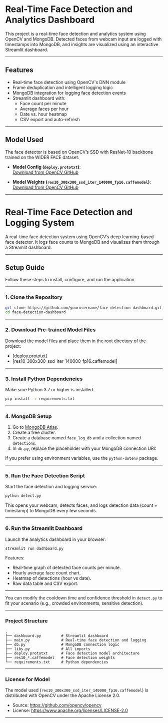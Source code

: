 # Real-Time Face Detection and Analytics Dashboard

This project is a real-time face detection and analytics system using OpenCV and MongoDB. Detected faces from webcam input are logged with timestamps into MongoDB, and insights are visualized using an interactive Streamlit dashboard.

---

## Features

- Real-time face detection using OpenCV's DNN module
- Frame deduplication and intelligent logging logic
- MongoDB integration for logging face detection events
- Streamlit dashboard with:
  - Face count per minute
  - Average faces per hour
  - Date vs. hour heatmap
  - CSV export and auto-refresh

---

## Model Used

The face detector is based on OpenCV’s SSD with ResNet-10 backbone trained on the WIDER FACE dataset.

- **Model Config (`deploy.prototxt`)**:  
  [Download from OpenCV GitHub](https://github.com/opencv/opencv/blob/master/samples/dnn/face_detector/deploy.prototxt)

- **Model Weights (`res10_300x300_ssd_iter_140000_fp16.caffemodel`)**:  
  [Download from OpenCV GitHub](https://github.com/opencv/opencv/blob/master/samples/dnn/face_detector/res10_300x300_ssd_iter_140000_fp16.caffemodel)

---
# Real-Time Face Detection and Logging System

A real-time face detection system using OpenCV’s deep learning-based face detector. It logs face counts to MongoDB and visualizes them through a Streamlit dashboard.

---

##  Setup Guide

Follow these steps to install, configure, and run the application.

---

### 1. Clone the Repository

```bash
git clone https://github.com/yourusername/face-detection-dashboard.git
cd face-detection-dashboard
```

---

### 2. Download Pre-trained Model Files

Download the model files and place them in the root directory of the project:

- [deploy.prototxt]
- [res10_300x300_ssd_iter_140000_fp16.caffemodel]

---

### 3. Install Python Dependencies

Make sure Python 3.7 or higher is installed.

```bash
pip install -r requirements.txt
```

---

### 4. MongoDB Setup

1. Go to [MongoDB Atlas](https://www.mongodb.com/cloud/atlas).
2. Create a free cluster.
3. Create a database named `face_log_db` and a collection named `detections`.
4. In `db.py`, replace the placeholder with your MongoDB connection URI:

If you prefer using environment variables, use the `python-dotenv` package.

---

### 5. Run the Face Detection Script

Start the face detection and logging service:

```bash
python detect.py
```

This opens your webcam, detects faces, and logs detection data (count + timestamp) to MongoDB every few seconds.

---

### 6. Run the Streamlit Dashboard

Launch the analytics dashboard in your browser:

```bash
streamlit run dashboard.py
```

Features:
- Real-time graph of detected face counts per minute.
- Hourly average face count chart.
- Heatmap of detections (hour vs date).
- Raw data table and CSV export.

---

You can modify the cooldown time and confidence threshold in `detect.py` to fit your scenario (e.g., crowded environments, sensitive detection).

---

### Project Structure

```
.
├── dashboard.py         # Streamlit dashboard
├── main.py              # Real-time face detection and logging
├── db.py                # MongoDB connection logic
├── libs.py              # All imports
├── deploy.prototxt      # Face detection model architecture
├── res10_*.caffemodel   # Face detection weights
└── requirements.txt     # Python dependencies
```

---

### License for Model

The model used (`res10_300x300_ssd_iter_140000_fp16.caffemodel`) is distributed with OpenCV under the Apache License 2.0.

- Source: https://github.com/opencv/opencv
- License: https://www.apache.org/licenses/LICENSE-2.0

---





